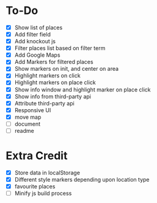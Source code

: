 # To-Do

- [x] Show list of places
- [x] Add filter field
- [x] Add knockout js
- [x] Filter places list based on filter term
- [x] Add Google Maps
- [x] Add Markers for filtered places
- [x] Show markers on init, and center on area
- [x] Highlight markers on click
- [x] Highlight markers on place click
- [x] Show info window and highlight marker on place click
- [x] Show info from third-party api
- [x] Attribute third-party api
- [x] Responsive UI
- [x] move map
- [ ] document
- [ ] readme

# Extra Credit

- [x] Store data in localStorage
- [x] Different style markers depending upon location type
- [x] favourite places
- [ ] Minify js build process